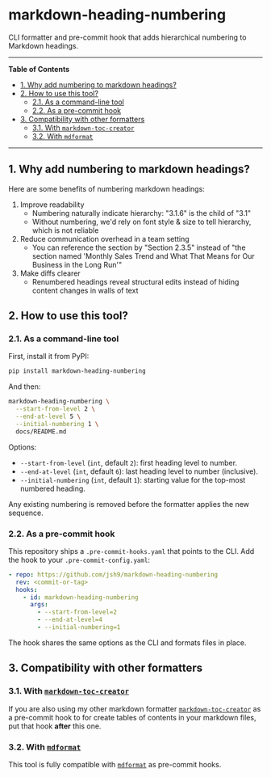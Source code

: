 # markdown-heading-numbering

CLI formatter and pre-commit hook that adds hierarchical numbering to Markdown
headings.

<!--TOC-->

______________________________________________________________________

**Table of Contents**

- [1. Why add numbering to markdown headings?](#1-why-add-numbering-to-markdown-headings)
- [2. How to use this tool?](#2-how-to-use-this-tool)
  - [2.1. As a command-line tool](#21-as-a-command-line-tool)
  - [2.2. As a pre-commit hook](#22-as-a-pre-commit-hook)
- [3. Compatibility with other formatters](#3-compatibility-with-other-formatters)
  - [3.1. With `markdown-toc-creator`](#31-with-markdown-toc-creator)
  - [3.2. With `mdformat`](#32-with-mdformat)

______________________________________________________________________

<!--TOC-->

## 1. Why add numbering to markdown headings?

Here are some benefits of numbering markdown headings:

1. Improve readability
   - Numbering naturally indicate hierarchy: "3.1.6" is the child of "3.1"
   - Without numbering, we'd rely on font style & size to tell hierarchy, which
     is not reliable
2. Reduce communication overhead in a team setting
   - You can reference the section by "Section 2.3.5" instead of "the section
     named 'Monthly Sales Trend and What That Means for Our Business in the
     Long Run'"
3. Make diffs clearer
   - Renumbered headings reveal structural edits instead of hiding content
     changes in walls of text

## 2. How to use this tool?

### 2.1. As a command-line tool

First, install it from PyPI:

```bash
pip install markdown-heading-numbering
```

And then:

```bash
markdown-heading-numbering \
  --start-from-level 2 \
  --end-at-level 5 \
  --initial-numbering 1 \
  docs/README.md
```

Options:

- `--start-from-level` (`int`, default `2`): first heading level to number.
- `--end-at-level` (`int`, default `6`): last heading level to number
  (inclusive).
- `--initial-numbering` (`int`, default `1`): starting value for the top-most
  numbered heading.

Any existing numbering is removed before the formatter applies the new
sequence.

### 2.2. As a pre-commit hook

This repository ships a `.pre-commit-hooks.yaml` that points to the CLI. Add
the hook to your `.pre-commit-config.yaml`:

```yaml
- repo: https://github.com/jsh9/markdown-heading-numbering
  rev: <commit-or-tag>
  hooks:
    - id: markdown-heading-numbering
      args:
        - --start-from-level=2
        - --end-at-level=4
        - --initial-numbering=1
```

The hook shares the same options as the CLI and formats files in place.

## 3. Compatibility with other formatters

### 3.1. With [`markdown-toc-creator`](https://github.com/jsh9/markdown-toc-creator)

If you are also using my other markdown formatter
[`markdown-toc-creator`](https://github.com/jsh9/markdown-toc-creator) as a
pre-commit hook to for create tables of contents in your markdown files, put
that hook **after** this one.

### 3.2. With [`mdformat`](https://github.com/hukkin/mdformat)

This tool is fully compatible with
[`mdformat`](https://github.com/hukkin/mdformat) as pre-commit hooks.
